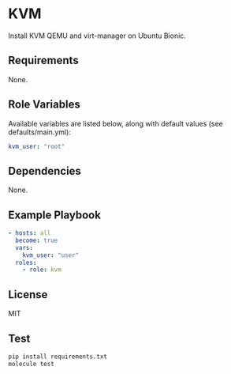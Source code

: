# KVM
Install KVM QEMU and virt-manager on Ubuntu Bionic.

## Requirements
None.

## Role Variables
Available variables are listed below, along with default values (see defaults/main.yml):
```yaml
kvm_user: "root"
```

## Dependencies
None.

## Example Playbook
```yaml
- hosts: all
  become: true
  vars:
    kvm_user: "user"
  roles:
    - role: kvm
```

## License
MIT

## Test
```bash
pip install requirements.txt
molecule test
```
